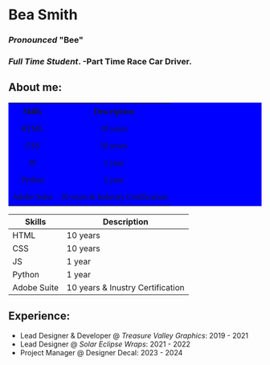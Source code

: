 <style>
  .highlight {
    color: red;
    font-weight: bold;
  }
  .skills-table {
    width: 100%;
    border-collapse: collapse;
    background-color:blue;
      font-family: "Jacquarda Bastarda 9", serif;
  font-weight: 0;
  font-style: normal;
  }

  .skills-table th, .skills-table td {
    padding: 8px;
    text-align: center;
  }
</style>
<link rel="preconnect" href="https://fonts.googleapis.com">
<link rel="preconnect" href="https://fonts.gstatic.com" crossorigin>
<link href="https://fonts.googleapis.com/css2?family=Jacquarda+Bastarda+9&display=swap" rel="stylesheet">

# Bea Smith 
### _Pronounced_ "Bee"
### *Full Time Student*. -Part Time Race Car Driver. 
## About me:

<table class="skills-table">
  <tr>
    <th>Skills</th>
    <th>Description</th>
  </tr>
  <tr>
    <td>HTML</td>
    <td>10 years</td>
  </tr>
  <tr>
    <td>CSS</td>
    <td>10 years</td>
  </tr>
  <tr>
    <td>JS</td>
    <td>1 year</td>
  </tr>
  <tr>
    <td>Python</td>
    <td>1 year</td>
  </tr>
  <tr>
    <td>Adobe Suite</td>
    <td>10 years & Industry Certification</td>
  </tr>
</table>

| Skills | Description |
| ----------- | ----------- |
| HTML | 10 years |
| CSS | 10 years |
| JS | 1 year |
| Python | 1 year |
| Adobe Suite | 10 years & Inustry Certification |



## Experience:
- Lead Designer & Developer @ _Treasure Valley Graphics_:  2019 - 2021
- Lead Designer @ _Solar Eclipse Wraps_: 2021 - 2022 
- Project Manager @ Designer Decal: 2023 - 2024 


<!--
**beasmith152/beasmith152** is a ✨ _special_ ✨ repository because its `README.md` (this file) appears on your GitHub profile.

Here are some ideas to get you started:

- 🔭 I’m currently working on ...
- 🌱 I’m currently learning ...
- 👯 I’m looking to collaborate on ...
- 🤔 I’m looking for help with ...
- 💬 Ask me about ...
- 📫 How to reach me: ...
- 😄 Pronouns: ...
- ⚡ Fun fact: ...
-->
